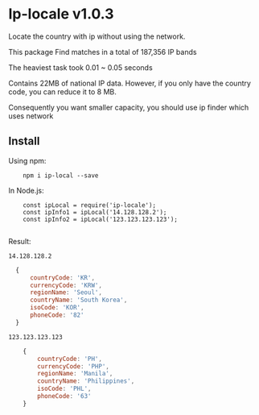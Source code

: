 # Ip-locale v1.0.3
Locate the country with ip without using the network. 

This package Find matches in a total of 187,356 IP bands

The heaviest task took 0.01 ~ 0.05 seconds

Contains 22MB of national IP data. However, if you only have the country code, you can reduce it to 8 MB.

Consequently you want smaller capacity, you should use ip finder which uses network

## Install
Using npm:

```shell
    npm i ip-local --save
```

In Node.js:
```
    const ipLocal = require('ip-locale');    
    const ipInfo1 = ipLocal('14.128.128.2');
    const ipInfo2 = ipLocal('123.123.123.123');
    
```

Result:

`14.128.128.2`

```js
  { 
      countryCode: 'KR',
      currencyCode: 'KRW',
      regionName: 'Seoul',
      countryName: 'South Korea',
      isoCode: 'KOR',
      phoneCode: '82' 
  }
``` 

`123.123.123.123`

```js
    {
        countryCode: 'PH',
        currencyCode: 'PHP',
        regionName: 'Manila',
        countryName: 'Philippines',
        isoCode: 'PHL',
        phoneCode: '63' 
    }
```
